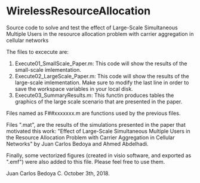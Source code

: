 # WirelessResourceAllocation
Source code to solve and test the effect of Large-Scale Simultaneous Multiple Users in the resource allocation problem with carrier aggregation in cellular networks

The files to excecute are:
1) Execute01_SmallScale_Paper.m: This code will show the results of the small-scale imlementation.
2) Execute02_LargeScale_Paper.m: This code will show the results of the large-scale imlementation. Make sure to modify the last line in order to save the workspace variables in your local disk.
3) Execute03_SummaryResults.m: This functin produces tables the graphics of the large scale scenario that are presented in the paper.

Files named as F##xxxxxxx.m are functions used by the previous files.

Files ".mat", are the results of the simulations presented in the paper that motivated this work: "Effect of Large-Scale Simultaneous Multiple Users in the Resource Allocation Problem with Carrier Aggregation in Cellular Networks" by Juan Carlos Bedoya and Ahmed Abdelhadi.

Finally, some vectorized figures (created in visio software, and exported as ".emf") were also added to this file. Please feel free to use them.

Juan Carlos Bedoya C.
October 3th, 2018.
